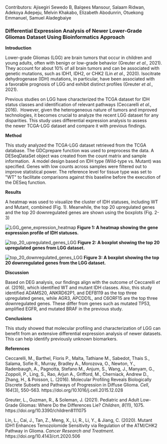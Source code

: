 Contributors: Ajisegiri Sewedo B, Balqees Mansour, Salaam Ridwan, Adekoya Adepeju, Melvin Khakabo, Elizabeth Abodunrin, Otuekong Emmanuel, Samuel Aladegbaiye

### Differential Expression Analysis of Newer Lower-Grade Gliomas Dataset Using Bioinformatics Approach 

**Introduction**

Lower-grade Gliomas (LGG) are brain tumors that occur in children and young adults, often with benign or low-grade behavior (Greuter _et al.,_ 2021). They account for about 10% of all brain tumors and can be associated with genetic mutations, such as IDH1, IDH2, or CHK2 (Lin _et al.,_ 2020). Isocitrate dehydrogenase (IDH) mutations, in particular, have been associated with a favorable prognosis of LGG and exhibit distinct profiles (Greuter _et al.,_ 2021).&#x20;

Previous studies on LGG have characterized the TCGA dataset for IDH status classes and identification of relevant pathways (Ceccarelli _et al.,_ 2016).  However, given the heterogeneous nature of tumors and improved technologies, it becomes crucial to analyze the recent LGG dataset for any disparities. This study uses differential expression analysis to assess the newer TCGA-LGG dataset and compare it with previous findings.

**Method**

This study analyzed the TCGA-LGG dataset retrieved from the TCGA database. The GDCprepare function was used to preprocess the data. A DESeqDataSet object was created from the count matrix and sample information.  A model design based on IDH type (Wild-type vs. Mutant) was specified. Genes with low counts across samples were filtered out to improve statistical power. The reference level for tissue type was set to "WT" to facilitate comparisons against this baseline before the execution of the DESeq function.

**Results**

A heatmap was used to visualize the cluster of IDH statuses, including WT and Mutant, combined (Fig. 1). Meanwhile, the top 20 upregulated genes and the top 20 downregulated genes are shown using the boxplots (Fig. 2-3)

![LGG_gene_expression_heatmap](https://github.com/user-attachments/assets/dc697e3c-3816-4773-a099-2b63b417fd41)
**Figure 1: A heatmap showing the gene expression profile of IDH statuses.**

![top_20_upregulated_genes_LGG](https://github.com/user-attachments/assets/7178161d-107f-418c-bac5-bb112cdc51f8)
**Figure 2: A boxplot showing the top 20 upregulated genes from LGG dataset.**

![top_20_downregulated_genes_LGG](https://github.com/user-attachments/assets/8b7d46c0-d66f-433d-964d-6a4abff4c2b2)
**Figure 3: A boxplot showing the top 20 downregulated genes from the LGG dataset.**

**Discussion**

Based on DEG analysis, our findings align with the outcome of Ceccarelli _et al._ (2016), which identified WT and mutant IDH classes. Also, this study identified ADAMS20, ANKRD62P1, and DEFB119 as the top three upregulated genes, while AGR3, APCDD1L, and C6ORF15 are the top three downregulated genes. These differ from genes such as mutated TP53, amplified EGFR, and mutated BRAF in the previous study.

**Conclusions**

This study showed that molecular profiling and characterization of LGG can benefit from an extensive differential expression analysis of newer datasets. This can help identify previously unknown biomarkers.

**References**

Ceccarelli, M., Barthel, Floris P., Malta, Tathiane M., Sabedot, Thais S., Salama, Sofie R., Murray, Bradley A., Morozova, O., Newton, Y., Radenbaugh, A., Pagnotta, Stefano M., Anjum, S., Wang, J., Manyam, G., Zoppoli, P., Ling, S., Rao, Arjun A., Grifford, M., Cherniack, Andrew D., Zhang, H., & Poisson, L. (2016). Molecular Profiling Reveals Biologically Discrete Subsets and Pathways of Progression in Diffuse Glioma. _Cell_, _164_(3), 550–563. https\://doi.org/10.1016/j.cell.2015.12.028

Greuter, L., Guzman, R., & Soleman, J. (2021). Pediatric and Adult Low-Grade Gliomas: Where Do the Differences Lie? _Children_, _8_(11), 1075. https\://doi.org/10.3390/children8111075

Lin, L., Cai, J., Tan, Z., Meng, X., Li, R., Li, Y., & Jiang, C. (2020). Mutant IDH1 Enhances Temozolomide Sensitivity via Regulation of the ATM/CHK2 Pathway in Glioma. _Cancer Research and Treatment_. https\://doi.org/10.4143/crt.2020.506

 

 
